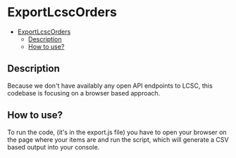 # ExportLcscOrders

- [ExportLcscOrders](#exportlcscorders)
	- [Description](#description)
	- [How to use?](#how-to-use)

## Description

Because we don't have availably any open API endpoints to LCSC, this codebase is focusing on a browser based approach.

## How to use?

 To run the code, (it's in the export.js file) you have to open your browser on the page where your items are and run the script, which will generate a CSV based output into your console.
